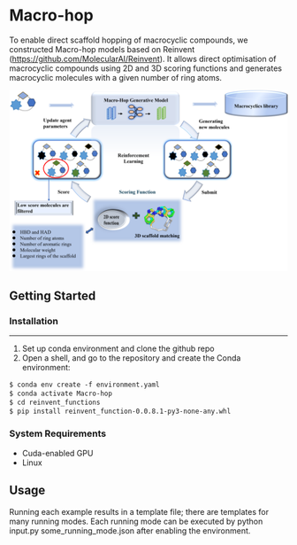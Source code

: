# Macro-hop
To enable direct scaffold hopping of macrocyclic compounds, we constructed Macro-hop models based on Reinvent (https://github.com/MolecularAI/Reinvent). It allows direct optimisation of macrocyclic compounds using 2D and 3D scoring functions and generates macrocyclic molecules with a given number of ring atoms.

![](pictures/Macro-hop.png)

## Getting Started

### Installation
-------------
1. Set up conda environment and clone the github repo
2. Open a shell, and go to the repository and create the Conda environment:
```
$ conda env create -f environment.yaml
$ conda activate Macro-hop
$ cd reinvent_functions
$ pip install reinvent_function-0.0.8.1-py3-none-any.whl
```

### System Requirements
- Cuda-enabled GPU
- Linux

## Usage
Running each example results in a template file; there are templates for many running modes. Each running mode can be executed by python input.py some_running_mode.json after enabling the environment.

